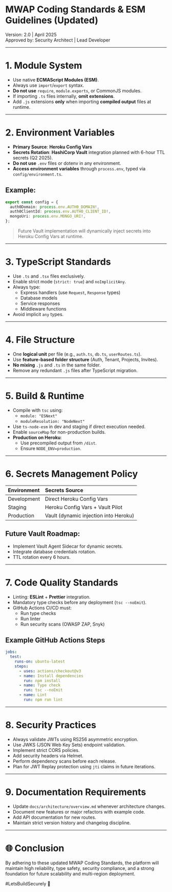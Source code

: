 # MWAP Coding Standards & ESM Guidelines (Updated)

Version: 2.0 | April 2025  
Approved by: Security Architect | Lead Developer

---

# 1. Module System

- Use native **ECMAScript Modules (ESM)**.
- Always use `import`/`export` syntax.
- **Do not use** `require`, `module.exports`, or CommonJS modules.
- If importing `.ts` files internally, **omit extensions**.
- Add `.js` extensions **only** when importing **compiled output** files at runtime.

---

# 2. Environment Variables

- **Primary Source**: **Heroku Config Vars**
- **Secrets Rotation**: **HashiCorp Vault** integration planned with 6-hour TTL secrets (Q2 2025).
- **Do not use** `.env` files or dotenv in any environment.
- **Access environment variables** through `process.env`, typed via `config/environment.ts`.

## Example:
```typescript
export const config = {
  auth0Domain: process.env.AUTH0_DOMAIN!,
  auth0ClientId: process.env.AUTH0_CLIENT_ID!,
  mongoUri: process.env.MONGO_URI!,
};
```

> Future Vault implementation will dynamically inject secrets into Heroku Config Vars at runtime.

---

# 3. TypeScript Standards

- Use `.ts` and `.tsx` files exclusively.
- Enable strict mode (`strict: true`) and `noImplicitAny`.
- Always type:
  - Express handlers (use `Request`, `Response` types)
  - Database models
  - Service responses
  - Middleware functions
- Avoid implicit `any` types.

---

# 4. File Structure

- One **logical unit** per file (e.g., `auth.ts`, `db.ts`, `userRoutes.ts`).
- Use **feature-based folder structure** (Auth, Tenant, Projects, Invites).
- **No mixing** `.js` and `.ts` in the same folder.
- Remove any redundant `.js` files after TypeScript migration.

---

# 5. Build & Runtime

- Compile with `tsc` using:
  - `module: "ESNext"`
  - `moduleResolution: "NodeNext"`
- Use `ts-node-esm` in dev and staging if direct execution needed.
- Enable `sourceMap` for non-production builds.
- **Production on Heroku**:
  - Use precompiled output from `/dist`.
  - Ensure `NODE_ENV=production`.

---

# 6. Secrets Management Policy

| Environment | Secrets Source |
|:--|:--|
| Development | Direct Heroku Config Vars |
| Staging | Heroku Config Vars + Vault Pilot |
| Production | Vault (dynamic injection into Heroku) |

## Future Vault Roadmap:
- Implement Vault Agent Sidecar for dynamic secrets.
- Integrate database credentials rotation.
- TTL rotation every 6 hours.

---

# 7. Code Quality Standards

- Linting: **ESLint** + **Prettier** integration.
- Mandatory type checks before any deployment (`tsc --noEmit`).
- GitHub Actions CI/CD must:
  - Run type checks
  - Run linter
  - Run security scans (OWASP ZAP, Snyk)

## Example GitHub Actions Steps
```yaml
jobs:
  test:
    runs-on: ubuntu-latest
    steps:
      - uses: actions/checkout@v3
      - name: Install dependencies
        run: npm install
      - name: Type check
        run: tsc --noEmit
      - name: Lint
        run: npm run lint
```

---

# 8. Security Practices

- Always validate JWTs using RS256 asymmetric encryption.
- Use JWKS (JSON Web Key Sets) endpoint validation.
- Implement strict CORS policies.
- Add security headers via Helmet.
- Perform dependency scans before each release.
- Plan for JWT Replay protection using `jti` claims in future iterations.

---

# 9. Documentation Requirements

- Update `docs/architecture/overview.md` whenever architecture changes.
- Document new features or major refactors with example code.
- Add API documentation for new routes.
- Maintain strict version history and changelog discipline.

---

# 🌐 Conclusion

By adhering to these updated MWAP Coding Standards, the platform will maintain high reliability, type safety, security compliance, and a strong foundation for future scalability and multi-region deployment.

#LetsBuildSecurely 🔑

